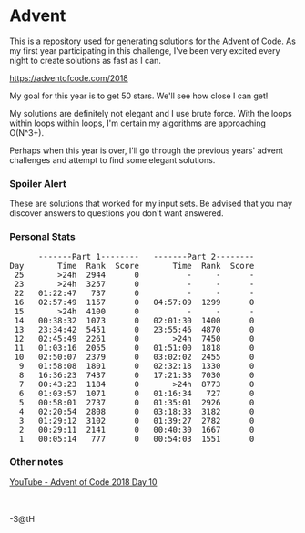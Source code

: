 <h1>Advent</h1>

This is a repository used for generating solutions for the Advent of Code.
As my first year participating in this challenge, I've been very excited every
night to create solutions as fast as I can.

https://adventofcode.com/2018

My goal for this year is to get 50 stars.  We'll see how close I can get!

My solutions are definitely not elegant and I use brute force.  With the loops
within loops within loops, I'm certain my algorithms are approaching O(N^3+).

Perhaps when this year is over, I'll go through the previous years' advent
challenges and attempt to find some elegant solutions.

<h3>Spoiler Alert</h3>
These are solutions that worked for my input sets.  Be advised that you may
discover answers to questions you don't want answered.

<h3>Personal Stats</h3>
<pre>
      -------Part 1--------   -------Part 2--------
Day       Time  Rank  Score       Time  Rank  Score
 25       >24h  2944      0          -     -      -
 23       >24h  3257      0          -     -      -
 22   01:22:47   737      0          -     -      -
 16   02:57:49  1157      0   04:57:09  1299      0
 15       >24h  4100      0          -     -      -
 14   00:38:32  1073      0   02:01:30  1400      0
 13   23:34:42  5451      0   23:55:46  4870      0
 12   02:45:49  2261      0       >24h  7450      0
 11   01:03:16  2055      0   01:51:00  1818      0
 10   02:50:07  2379      0   03:02:02  2455      0
  9   01:58:08  1801      0   02:32:18  1330      0
  8   16:36:23  7437      0   17:21:33  7030      0
  7   00:43:23  1184      0       >24h  8773      0
  6   01:03:57  1071      0   01:16:34   727      0
  5   00:58:01  2737      0   01:35:01  2926      0
  4   02:20:54  2808      0   03:18:33  3182      0
  3   01:29:12  3102      0   01:39:27  2782      0
  2   00:29:11  2141      0   00:40:30  1667      0
  1   00:05:14   777      0   00:54:03  1551      0
</pre>

<h3>Other notes</h3>
<a href="https://youtu.be/aiS_RjR5PS0">YouTube - Advent of Code 2018 Day 10</a>

</br></br>
-S@tH
